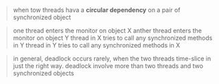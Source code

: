 > when tow threads hava a **circular dependency** on a pair of synchronized object

> one thread enters the monitor on object X
> anther thread enters the monitor on object Y
> thread in X tries to call any synchronized methods in Y
> thread in Y tries to call any synchronized methods in X

> in general, deadlock occurs rarely, when the two threads time-slice in just the right way.
> deadlock involve more than two threads and two synchronized objects

